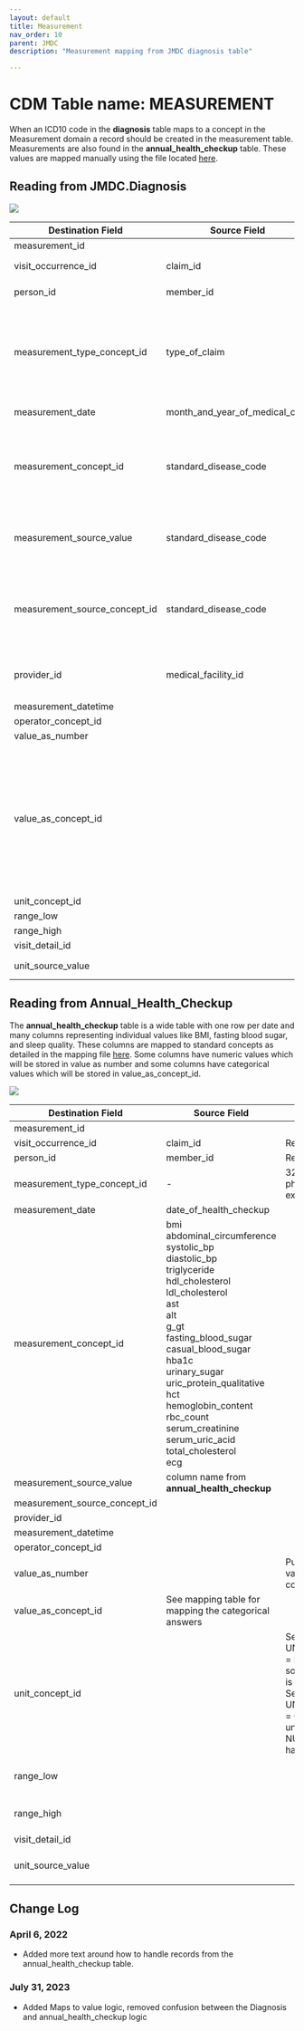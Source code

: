 ```yaml
---
layout: default
title: Measurement
nav_order: 10
parent: JMDC
description: "Measurement mapping from JMDC diagnosis table"

---
```


# CDM Table name: MEASUREMENT

When an ICD10 code in the **diagnosis** table maps to a concept in the Measurement domain a record should be created in the measurement table. Measurements are also found in the **annual_health_checkup** table. These values are mapped manually using the file located [here](). 

## Reading from JMDC.Diagnosis

![](images/meas_diag.png)

|     Destination Field    |     Source   Field    |     Logic    |     Comment    |
|-|-|-|-|
|     measurement_id    |          |          |          |
|     visit_occurrence_id    |     claim_id    |     Remove ‘C’ prefix    |          |
|     person_id    |     member_id    |     Remove 'M' prefix    |          |
|     measurement_type_concept_id    |     type_of_claim    |     Outpatient: **32859** (Outpatient claim)    InPatient or DPC: **32853** (Inpatient claim)     |      |
|     measurement_date    |     month_and_year_of_medical_care    |     Use derived visit_start_date    |          |
|     measurement_concept_id    |     standard_disease_code    |          |     Lookup icd10_level4_code in diagnosis_master table, and   use vocab to map to standard concept.    |
|     measurement_source_value    |     standard_disease_code    |          |     Lookup icd10_level4_code in diagnosis_master table    |
|     measurement_source_concept_id    |     standard_disease_code    |          |     Lookup icd10_level4_code in diagnosis_master table, and   use vocab to map to source concept.    |
|     provider_id    |     medical_facility_id    |     Use dummy provider corresponding to the institute    |     Use dummy provider corresponding to the institute    |
|     measurement_datetime    |          |          |          |
|     operator_concept_id    |          |    NULL      |          |
|     value_as_number    |          |          |          |
|     value_as_concept_id    |          |          |     Lookup icd10_level4_code in diagnosis_master table, and use 'Maps to value' vocabulary relationship to map to standard concept. If such relationship is absent set to NULL  |
|     unit_concept_id    |          |         |        |
|     range_low    |          |          |         |
|     range_high    |          |          |         |
|     visit_detail_id    |          |          |          |
|     unit_source_value    |          |          |     From mapping table    |

## Reading from Annual_Health_Checkup

The **annual_health_checkup** table is a wide table with one row per date and many columns representing individual values like BMI, fasting blood sugar, and sleep quality. These columns are mapped to standard concepts as detailed in the mapping file [here](https://github.com/OHDSI/ETL-LambdaBuilder/blob/master/docs/JMDC/Vocab%20Updates/Annual_Health_Checkup_Mapping.xlsx). Some columns have numeric values which will be stored in value as number and some columns have categorical values which will be stored in value_as_concept_id. 

![](images/meas_annual_health.png)

|     Destination Field    |     Source   Field    |     Logic    |     Comment    |
|-|-|-|-|
|     measurement_id    |          |          |          |
|     visit_occurrence_id    |     claim_id    |     Remove ‘C’ prefix    |          |
|     person_id    |     member_id    |     Remove 'M' prefix    |          |
|     measurement_type_concept_id    |     -    |  32836 (EHR physical examination)   |     |
|     measurement_date    |     date_of_health_checkup    |         |          |
|     measurement_concept_id    | bmi <br>abdominal_circumference<br>systolic_bp<br>diastolic_bp<br>triglyceride<br>hdl_cholesterol<br>ldl_cholesterol<br>ast<br>alt<br>g_gt<br>fasting_blood_sugar<br>casual_blood_sugar<br>hba1c<br>urinary_sugar<br>uric_protein_qualitative<br>hct<br>hemoglobin_content<br>rbc_count<br>serum_creatinine<br>serum_uric_acid<br>total_cholesterol<br>ecg    |          |     See the mappings for these columns in the manual mapping file [here](https://github.com/OHDSI/ETL-LambdaBuilder/blob/master/docs/JMDC/Vocab%20Updates/Annual_Health_Checkup_Mapping.xlsx)   |
|     measurement_source_value    |     column name from **annual_health_checkup**    |          |       |
|     measurement_source_concept_id    |       |          |       |
|     provider_id    |         |         |         |
|     measurement_datetime    |          |          |          |
|     operator_concept_id    |          |          |          |
|     value_as_number    |          | Put the numeric values from the columns here         |          |
|     value_as_concept_id    |    See mapping table for mapping the categorical answers    |          |         |
|     unit_concept_id    |          |     Set UNIT_CONCEPT_ID = NULL when the source unit value is NULL;<br>Set UNIT_CONCEPT_ID = 0 when source unit value is not NULL but doesn't have a mapping     |     From mapping table    |
|     range_low    |          |          |       take from reference file  |
|     range_high    |          |          |     take from reference file   |
|     visit_detail_id    |          |          |          |
|     unit_source_value    |          |          |     From mapping table    |

## Change Log

### April 6, 2022
- Added more text around how to handle records from the annual_health_checkup table.
### July 31, 2023
- Added Maps to value logic, removed confusion between the Diagnosis and annual_health_checkup logic
